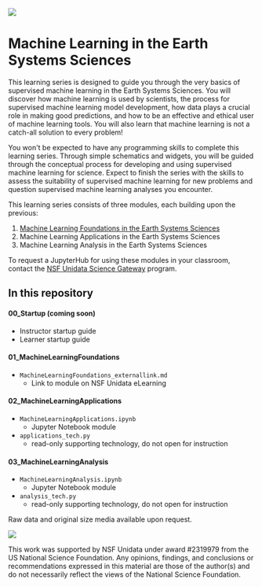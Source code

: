 <img src="https://elearning.unidata.ucar.edu/dataeLearning/Cybertraining/media/lightbanner3.png"/>

# Machine Learning in the Earth Systems Sciences

This learning series is designed to guide you through the very basics of supervised machine learning in the Earth Systems Sciences. You will discover how machine learning is used by scientists, the process for supervised machine learning model development, how data plays a crucial role in making good predictions, and how to be an effective and ethical user of machine learning tools. You will also learn that machine learning is not a catch-all solution to every problem! 

You won't be expected to have any programming skills to complete this learning series. Through simple schematics and widgets, you will be guided through the conceptual process for developing and using supervised machine learning for science. Expect to finish the series with the skills to assess the suitability of supervised machine learning for new problems and question supervised machine learning analyses you encounter.

This learning series consists of three modules, each building upon the previous:
1. <a href ="https://elearning.unidata.ucar.edu/course/view.php?id=12" target="blank">Machine Learning Foundations in the Earth Systems Sciences</a>
2. Machine Learning Applications in the Earth Systems Sciences 
3. Machine Learning Analysis in the Earth Systems Sciences 

To request a JupyterHub for using these modules in your classroom, contact the <a href="https://docs.google.com/forms/d/e/1FAIpQLSd6wxnQFYZpUzUQRMHbVC6yyCLKfiuYky4OdtAYLp6p6mJ_lg/viewform" target="blank">NSF Unidata Science Gateway</a> program. 

## In this repository
#### 00_Startup (coming soon)
- Instructor startup guide
- Learner startup guide

#### 01_MachineLearningFoundations
- `MachineLearningFoundations_externallink.md`
  - Link to module on NSF Unidata eLearning
 
#### 02_MachineLearningApplications
- `MachineLearningApplications.ipynb`
  - Jupyter Notebook module
- `applications_tech.py`
  - read-only supporting technology, do not open for instruction
 
#### 03_MachineLearningAnalysis
- `MachineLearningAnalysis.ipynb`
  - Jupyter Notebook module
- `analysis_tech.py`
  - read-only supporting technology, do not open for instruction

Raw data and original size media available upon request. 

<img src="https://elearning.unidata.ucar.edu/dataeLearning/Cybertraining/media/NSFUnidatalogo.png"/>

This work was supported by NSF Unidata under award #2319979 from the US National Science Foundation. Any opinions, findings, and conclusions or recommendations expressed in this material are those of the author(s) and do not necessarily reflect the views of the National Science Foundation.

